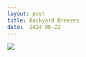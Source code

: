 ```yaml
---
layout: post
title: Backyard Breezes
date:  2014-06-22
---
```


![](https://infinit.io/link/vokoiva/3hAU2Qf.jpg)